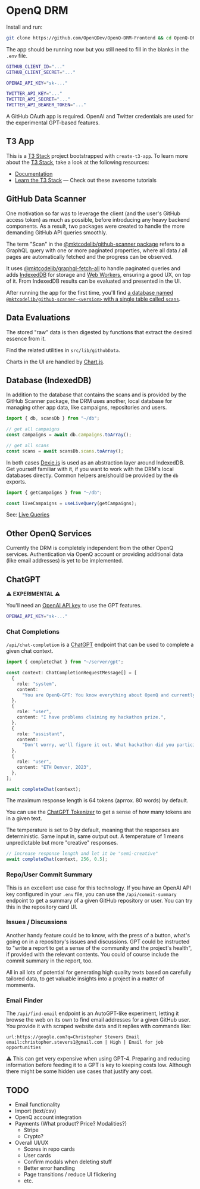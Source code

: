 # OpenQ DRM

Install and run:

```bash
git clone https://github.com/OpenQDev/OpenQ-DRM-Frontend && cd OpenQ-DRM-Frontend && cp .env.sample .env && yarn && yarn dev
```

The app should be running now but you still need to fill in the blanks in the `.env` file.

```bash
GITHUB_CLIENT_ID="..."
GITHUB_CLIENT_SECRET="..."

OPENAI_API_KEY="sk-..."

TWITTER_API_KEY="..."
TWITTER_API_SECRET="..."
TWITTER_API_BEARER_TOKEN="..."
```

A GitHub OAuth app is required. OpenAI and Twitter credentials are used for the experimental GPT-based features.

## T3 App

This is a [T3 Stack](https://create.t3.gg/) project bootstrapped with `create-t3-app`. To learn more about the [T3 Stack](https://create.t3.gg/), take a look at the following resources:

- [Documentation](https://create.t3.gg/)
- [Learn the T3 Stack](https://create.t3.gg/en/faq#what-learning-resources-are-currently-available) — Check out these awesome tutorials

## GitHub Data Scanner

One motivation so far was to leverage the client (and the user's GitHub access token) as much as possible, before introducing any heavy backend components. As a result, two packages were created to handle the more demanding GitHub API queries smoothly.

The term "Scan" in the [@mktcodelib/github-scanner package](https://npmjs.com/package/@mktcodelib/github-scanner) refers to a GraphQL query with one or more paginated properties, where all data / all pages are automatically fetched and the progress can be observed.

It uses [@mktcodelib/graphql-fetch-all](https://npmjs.com/package/@mktcodelib/graphql-fetch-all) to handle paginated queries and adds [IndexedDB](https://developer.mozilla.org/en-US/docs/Web/API/IndexedDB_API) for storage and [Web Workers](https://developer.mozilla.org/en-US/docs/Web/API/Web_Workers_API/Using_web_workers), ensuring a good UX, on top of it.
From IndexedDB results can be evaluated and presented in the UI.

After running the app for the first time, you'll find [a database named `@mktcodelib/github-scanner-<version>` with a single table called `scans`](https://github.com/mktcode/lib/blob/master/packages/github-scanner/src/db.ts).

## Data Evaluations

The stored "raw" data is then digested by functions that extract the desired essence from it.

Find the related utilities in `src/lib/githubData`.

Charts in the UI are handled by [Chart.js](https://www.chartjs.org/).

## Database (IndexedDB)

In addition to the database that contains the scans and is provided by the GitHub Scanner package, the DRM uses another, local database for managing other app data, like campaigns, repositories and users.

```ts
import { db, scansDb } from "~/db";

// get all campaigns
const campaigns = await db.campaigns.toArray();

// get all scans
const scans = await scansDb.scans.toArray();
```

In both cases [Dexie.js](https://dexie.org/) is used as an abstraction layer around IndexedDB. Get yourself familiar with it, if you want to work with the DRM's local databases directly. Common helpers are/should be provided by the `db` exports.

```ts
import { getCampaigns } from "~/db";

const liveCampaigns = useLiveQuery(getCampaigns);
```

See: [Live Queries](<https://dexie.org/docs/dexie-react-hooks/useLiveQuery()>)

## Other OpenQ Services

Currently the DRM is completely independent from the other OpenQ services.
Authentication via OpenQ account or providing additional data (like email addresses) is yet to be implemented.

## ChatGPT

⚠️ **EXPERIMENTAL** ⚠️

You'll need an [OpenAI API key](https://platform.openai.com/account/api-keys) to use the GPT features.

```bash
OPENAI_API_KEY="sk-..."
```

### Chat Completions

`/api/chat-completion` is a [ChatGPT](https://platform.openai.com/docs/guides/chat) endpoint that can be used to complete a given chat context.

```ts
import { completeChat } from "~/server/gpt";

const context: ChatCompletionRequestMessage[] = [
  {
    role: "system",
    content:
      "You are OpenQ-GPT: You know everything about OpenQ and currently ongoing hackathons.\n\nOpenQ is...\n\nHackathons: ...",
  },
  {
    role: "user",
    content: "I have problems claiming my hackathon prize.",
  },
  {
    role: "assistant",
    content:
      "Don't worry, we'll figure it out. What hackathon did you participate in?",
  },
  {
    role: "user",
    content: "ETH Denver, 2023",
  },
];

await completeChat(context);
```

The maximum response length is 64 tokens (aprrox. 80 words) by default.

You can use the [ChatGPT Tokenizer](https://platform.openai.com/tokenizer) to get a sense of how many tokens are in a given text.

The temperature is set to 0 by default, meaning that the responses are deterministic. Same input in, same output out. A temperature of 1 means unpredictable but more "creative" responses.

```ts
// increase response length and let it be "semi-creative"
await completeChat(context, 256, 0.5);
```

### Repo/User Commit Summary

This is an excellent use case for this technology. If you have an OpenAI API key configured in your `.env` file, you can use the `/api/commit-summary` endpoint to get a summary of a given GitHub repository or user. You can try this in the repository card UI.

### Issues / Discussions

Another handy feature could be to know, with the press of a button, what's going on in a repository's issues and discussions. GPT could be instructed to "write a report to get a sense of the community and the project's health", if provided with the relevant contents. You could of course include the commit summary in the report, too.

All in all lots of potential for generating high quality texts based on carefully tailored data, to get valuable insights into a project in a matter of momments.

### Email Finder

The `/api/find-email` endpoint is an AutoGPT-like experiment, letting it browse the web on its own to find email addresses for a given GitHub user.
You provide it with scraped website data and it replies with commands like:

```
url:https://google.com?q=Christopher Stevers Email
email:christopher.stevers1@gmail.com | High | Email for job opportunities
```

⚠️ This can get very expensive when using GPT-4. Preparing and reducing information before feeding it to a GPT is key to keeping costs low.
Although there might be some hidden use cases that justify any cost.

## TODO

- Email functionality
- Import (text/csv)
- OpenQ account integration
- Payments (What product? Price? Modalities?)
  - Stripe
  - Crypto?
- Overall UI/UX
  - Scores in repo cards
  - User cards
  - Confirm modals when deleting stuff
  - Better error handling
  - Page transitions / reduce UI flickering
  - etc.
